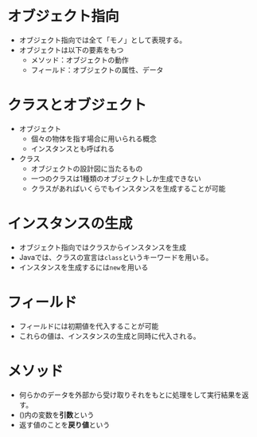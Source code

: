 # オブジェクト指向
* オブジェクト指向では全て「モノ」として表現する。
* オブジェクトは以下の要素をもつ
  * メソッド：オブジェクトの動作
  * フィールド：オブジェクトの属性、データ

# クラスとオブジェクト
* オブジェクト
  * 個々の物体を指す場合に用いられる概念
  * インスタンスとも呼ばれる
* クラス
  * オブジェクトの設計図に当たるもの
  * 一つのクラスは1種類のオブジェクトしか生成できない
  * クラスがあればいくらでもインスタンスを生成することが可能

# インスタンスの生成
* オブジェクト指向ではクラスからインスタンスを生成
* Javaでは、クラスの宣言は`class`というキーワードを用いる。
* インスタンスを生成するには`new`を用いる

# フィールド
* フィールドには初期値を代入することが可能
* これらの値は、インスタンスの生成と同時に代入される。

# メソッド
* 何らかのデータを外部から受け取りそれをもとに処理をして実行結果を返す。
* ()内の変数を**引数**という
* 返す値のことを**戻り値**という

